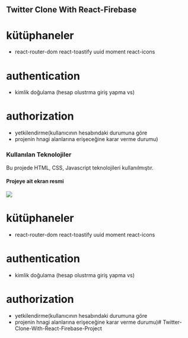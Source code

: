<h2>Twitter Clone With React-Firebase</h2>

# kütüphaneler 
- react-router-dom react-toastify uuid moment react-icons

# authentication
- kimlik doğulama (hesap olustrma giriş yapma vs)

# authorization
- yetkilendirme(kullanıcının hesabındaki durumuna göre 
- projenin hnagi alanlarına erişeceğine karar verme durumu)

<h3>Kullanılan Teknolojiler</h3>

Bu projede HTML, CSS, Javascript teknolojileri kullanılmıştır.

<h4>Projeye ait ekran resmi</h4>

![](Twitter.gif)


# kütüphaneler 
- react-router-dom react-toastify uuid moment react-icons

# authentication
- kimlik doğulama (hesap olustrma giriş yapma vs)

# authorization
- yetkilendirme(kullanıcının hesabındaki durumuna göre 
- projenin hnagi alanlarına erişeceğine karar verme durumu)# Twitter-Clone-With-React-Firebase-Project
